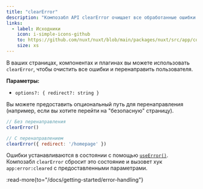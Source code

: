 ```yaml
---
title: "clearError"
description: "Композабл API clearError очищает все обработанные ошибки."
links:
  - label: Исходники
    icon: i-simple-icons-github
    to: https://github.com/nuxt/nuxt/blob/main/packages/nuxt/src/app/composables/error.ts
    size: xs
---
```


В ваших страницах, компонентах и плагинах вы можете использовать `clearError`, чтобы очистить все ошибки и перенаправить пользователя.

**Параметры:**

- `options?: { redirect?: string }`

Вы можете предоставить опциональный путь для перенаправления (например, если вы хотите перейти на "безопасную" страницу).

```js
// Без перенаправления
clearError()

// С перенаправлением
clearError({ redirect: '/homepage' })
```

Ошибки устанавливаются в состоянии с помощью [`useError()`](/docs/api/composables/use-error). Композабл `clearError` сбросит это состояние и вызовет хук `app:error:cleared` с предоставленными параметрами.

:read-more{to="/docs/getting-started/error-handling"}
